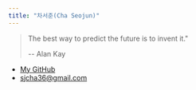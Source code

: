 ```yaml
---
title: "차서준(Cha Seojun)"
---
```


> The best way to predict the future is to invent it."
> 
> -- Alan Kay

- [My GitHub](https://github.com/sojunie)
- [sjcha36@gmail.com](mailto:sjcha36@gmail.com)
